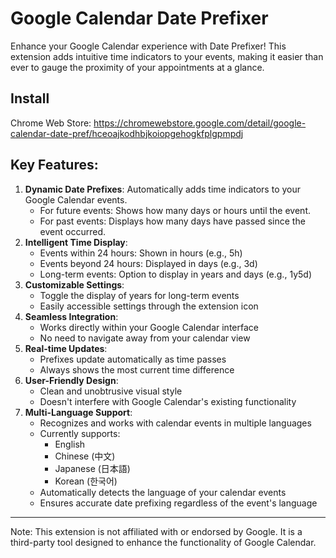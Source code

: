 # Google Calendar Date Prefixer

Enhance your Google Calendar experience with Date Prefixer! This extension adds intuitive time indicators to your events, making it easier than ever to gauge the proximity of your appointments at a glance.

## Install
Chrome Web Store: 
https://chromewebstore.google.com/detail/google-calendar-date-pref/hceoajkodhbjkoiopgehogkfplgpmpdj

## Key Features:

1. **Dynamic Date Prefixes**: Automatically adds time indicators to your Google Calendar events.
    - For future events: Shows how many days or hours until the event.
    - For past events: Displays how many days have passed since the event occurred.
2. **Intelligent Time Display**:
    - Events within 24 hours: Shown in hours (e.g., 5h)
    - Events beyond 24 hours: Displayed in days (e.g., 3d)
    - Long-term events: Option to display in years and days (e.g., 1y5d)
3. **Customizable Settings**:
    - Toggle the display of years for long-term events
    - Easily accessible settings through the extension icon
4. **Seamless Integration**:
    - Works directly within your Google Calendar interface
    - No need to navigate away from your calendar view
5. **Real-time Updates**:
    - Prefixes update automatically as time passes
    - Always shows the most current time difference
6. **User-Friendly Design**:
    - Clean and unobtrusive visual style
    - Doesn't interfere with Google Calendar's existing functionality
7. **Multi-Language Support**:
    - Recognizes and works with calendar events in multiple languages
    - Currently supports:
        - English
        - Chinese (中文)
        - Japanese (日本語)
        - Korean (한국어)
    - Automatically detects the language of your calendar events
    - Ensures accurate date prefixing regardless of the event's language

---

Note: This extension is not affiliated with or endorsed by Google. It is a third-party tool designed to enhance the functionality of Google Calendar.